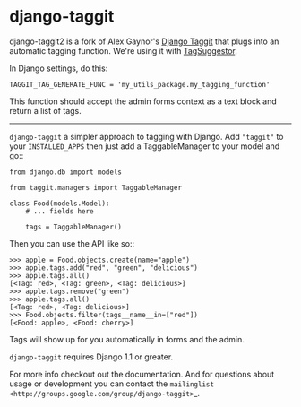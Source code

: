 django-taggit
=============

django-taggit2 is a fork of Alex Gaynor's [Django Taggit](https://github.com/alex/django-taggit)
that plugs into an automatic tagging function. We're using it with [TagSuggestor](https://github.com/theatlantic/tagsuggestor).

In Django settings, do this:

    TAGGIT_TAG_GENERATE_FUNC = 'my_utils_package.my_tagging_function'

This function should accept the admin forms context as a text block and return a list of tags.

-------

``django-taggit`` a simpler approach to tagging with Django.  Add ``"taggit"`` to your
``INSTALLED_APPS`` then just add a TaggableManager to your model and go::

    from django.db import models

    from taggit.managers import TaggableManager

    class Food(models.Model):
        # ... fields here

        tags = TaggableManager()


Then you can use the API like so::

    >>> apple = Food.objects.create(name="apple")
    >>> apple.tags.add("red", "green", "delicious")
    >>> apple.tags.all()
    [<Tag: red>, <Tag: green>, <Tag: delicious>]
    >>> apple.tags.remove("green")
    >>> apple.tags.all()
    [<Tag: red>, <Tag: delicious>]
    >>> Food.objects.filter(tags__name__in=["red"])
    [<Food: apple>, <Food: cherry>]

Tags will show up for you automatically in forms and the admin.

``django-taggit`` requires Django 1.1 or greater.

For more info checkout out the documentation.  And for questions about usage or
development you can contact the
`mailinglist <http://groups.google.com/group/django-taggit>`_.

